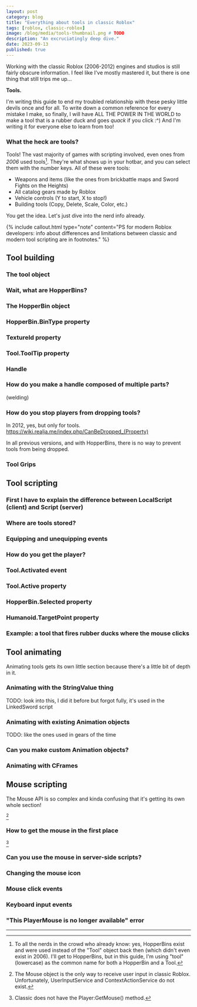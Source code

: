 ```yaml
---
layout: post
category: blog
title: "Everything about tools in classic Roblox"
tags: [roblox, classic-roblox]
image: /blog/media/tools-thumbnail.png # TODO
description: "An excruciatingly deep dive."
date: 2023-09-13
published: true
---
```


<!--
    TODO: images
    TODO: links
    TODO: actually writing it
    TODO: put modern Roblox footnotes in proper places when I write it
-->

Working with the classic Roblox (2006-2012) engines and studios is still fairly obscure information. I feel like I've mostly mastered it, but there is one thing that still trips me up...

**Tools.**

I'm writing this guide to end my troubled relationship with these pesky little devils once and for all. To write down a common reference for every mistake I make, so finally, I will have ALL THE POWER IN THE WORLD to make a tool that is a rubber duck and goes _quack_ if you click :^) And I'm writing it for everyone else to learn from too!

### What the heck are tools?

Tools! The vast majority of games with scripting involved, even ones from _2006_ used tools[^1]. They're what shows up in your hotbar, and you can select them with the number keys. All of these were tools:

- Weapons and items (like the ones from brickbattle maps and Sword Fights on the Heights)
- All catalog gears made by Roblox
- Vehicle controls (Y to start, X to stop!)
- Building tools (Copy, Delete, Scale, Color, etc.)

You get the idea. Let's just dive into the nerd info already.

{% include callout.html type="note" content="PS for modern Roblox developers: info about differences and limitations between classic and modern tool scripting are in footnotes." %}

## Tool building

### The tool object

### Wait, what are HopperBins?

### The HopperBin object

### HopperBin.BinType property

### TextureId property

### Tool.ToolTip property

### Handle

### How do you make a handle composed of multiple parts?

(welding)

### How do you stop players from dropping tools?

In 2012, yes, but only for tools. https://wiki.realja.me/index.php/CanBeDropped_(Property)

In all previous versions, and with HopperBins, there is no way to prevent tools from being dropped.

### Tool Grips

## Tool scripting

### First I have to explain the difference between LocalScript (client) and Script (server)

### Where are tools stored?

### Equipping and unequipping events

### How do you get the player?

### Tool.Activated event

### Tool.Active property

### HopperBin.Selected property

### Humanoid.TargetPoint property

### Example: a tool that fires rubber ducks where the mouse clicks

## Tool animating

Animating tools gets its own little section because there's a little bit of depth in it.

### Animating with the StringValue thing

TODO: look into this, I did it before but forgot fully, it's used in the LinkedSword script

### Animating with existing Animation objects

TODO: like the ones used in gears of the time

### Can you make custom Animation objects?

### Animating with CFrames

## Mouse scripting

The Mouse API is so complex and kinda confusing that it's getting its own whole section!

[^modern-mouse]

### How to get the mouse in the first place

[^modern-gettingmouse]

### Can you use the mouse in server-side scripts?

### Changing the mouse icon

### Mouse click events

### Keyboard input events

### "This PlayerMouse is no longer available" error

<hr>

[^1]: To all the nerds in the crowd who already know: yes, HopperBins exist and were used instead of the "Tool" object back then (which didn't even exist in 2006). I'll get to HopperBins, but in this guide, I'm using "tool" (lowercase) as the common name for both a HopperBin and a Tool.
[^modern-droppingtools]: Unlike Modern, which has the Tool.RequiresHandle boolean property.
[^modern-mouse]: The Mouse object is the only way to receive user input in classic Roblox. Unfortunately, UserInputService and ContextActionService do not exist.
[^modern-gettingmouse]: Classic does not have the Player:GetMouse() method.

